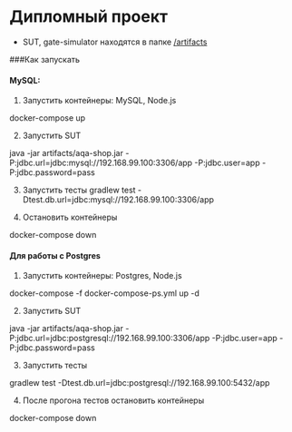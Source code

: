 # Дипломный проект

* SUT, gate-simulator находятся в папке [/artifacts](https://github.com/falkona/qa-diploma/tree/master/artifacts)


###Как запускать

#### MySQL:
1. Запустить контейнеры: MySQL, Node.js

docker-compose up
    
2. Запустить SUT

java -jar artifacts/aqa-shop.jar -P:jdbc.url=jdbc:mysql://192.168.99.100:3306/app -P:jdbc.user=app -P:jdbc.password=pass

3. Запустить тесты
gradlew test -Dtest.db.url=jdbc:mysql://192.168.99.100:3306/app
 
4. Остановить контейнеры
 
docker-compose down
   
#### Для работы с Postgres
1. Запустить контейнеры: Postgres, Node.js

docker-compose -f docker-compose-ps.yml up -d  

2. Запустить SUT

java -jar artifacts/aqa-shop.jar -P:jdbc.url=jdbc:postgresql://192.168.99.100:3306/app -P:jdbc.user=app -P:jdbc.password=pass

3. Запустить тесты

gradlew test -Dtest.db.url=jdbc:postgresql://192.168.99.100:5432/app

4. После прогона тестов остановить контейнеры

 docker-compose down

  